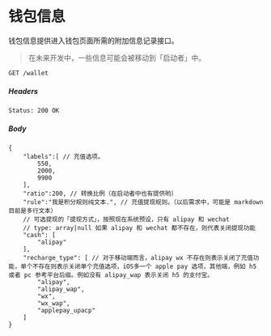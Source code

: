 # 钱包信息

钱包信息提供进入钱包页面所需的附加信息记录接口。

> 在未来开发中，一些信息可能会被移动到「启动者」中。

```
GET /wallet
```

##### Headers

```
Status: 200 OK
```

##### Body

```json5
{
    "labels":[ // 充值选项。
        550,
        2000,
        9900
    ],
    "ratio":200, // 转换比例（在启动者中也有提供哟）
    "rule":"我是积分规则纯文本.", // 充值提现规则。（以后需求中，可能是 markdown 目前是多行文本）
    // 可选提现的「提现方式」，按照现在系统预设，只有 alipay 和 wechat
    // type: array|null 如果 alipay 和 wechat 都不存在，则代表关闭提现功能
    "cash": [
        "alipay"
    ],
    "recharge_type": [ // 对于移动端而言，alipay wx 不存在则表示关闭了充值功能，单个不存在则表示关闭单个充值选项，iOS多一个 apple pay 选项，其他端，例如 h5 或者 pc 参考平台后缀。例如没有 alipay_wap 表示关闭 h5 的支付宝。
        "alipay",
        "alipay_wap",
        "wx",
        "wx_wap",
        "applepay_upacp"
    ]
}
```
